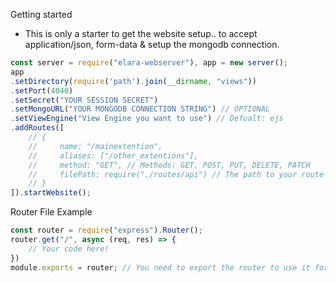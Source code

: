 Getting started
- This is only a starter to get the website setup.. to accept application/json, form-data & setup the mongodb connection.
```js
const server = require("elara-webserver"), app = new server();
app
.setDirectory(require('path').join(__dirname, "views"))
.setPort(4040) 
.setSecret("YOUR SESSION SECRET")
.setMongoURL("YOUR MONGODB CONNECTION STRING") // OPTIONAL
.setViewEngine("View Engine you want to use") // Defualt: ejs
.addRoutes([
    // {
    //     name: "/mainextention",
    //     aliases: ["/other_extentions"],
    //     method: "GET", // Methods: GET, POST, PUT, DELETE, PATCH
    //     filePath: require("./routes/api") // The path to your route file you want to use for this extention.
    // }
]).startWebsite();
```

Router File Example
```js
const router = require("express").Router();
router.get("/", async (req, res) => {
    // Your code here!
})
module.exports = router; // You need to export the router to use it for the website.
```